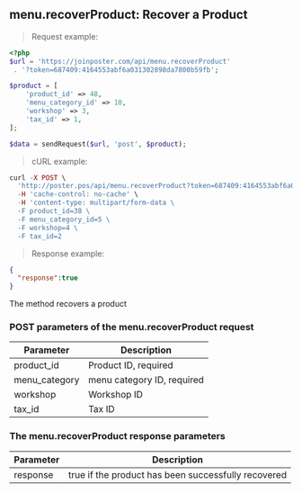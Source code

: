 ## menu.recoverProduct: Recover a Product

> Request example:

```php
<?php
$url = 'https://joinposter.com/api/menu.recoverProduct'
 . '?token=687409:4164553abf6a031302898da7800b59fb';

$product = [
    'product_id' => 48,
    'menu_category_id' => 10,
    'workshop' => 3,
    'tax_id' => 1,
];

$data = sendRequest($url, 'post', $product);
```

> cURL example:

```php
curl -X POST \
  'http://poster.pos/api/menu.recoverProduct?token=687409:4164553abf6a031302898da7800b59fb' \
  -H 'cache-control: no-cache' \
  -H 'content-type: multipart/form-data \
  -F product_id=38 \
  -F menu_category_id=5 \
  -F workshop=4 \
  -F tax_id=2

```

> Response example:

```json
{  
  "response":true
}
```

The method recovers a product

### POST parameters of the menu.recoverProduct request

Parameter | Description
--------- | -----------
product_id | Product ID, required
menu_category | menu category ID, required
workshop | Workshop ID
tax_id | Tax ID

### The menu.recoverProduct response parameters

Parameter | Description
--------- | -----------
response | true if the product has been successfully recovered

